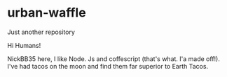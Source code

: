 # urban-waffle
Just another repository



Hi Humans!

NickBB35 here, I like Node. Js and coffescript (that's what. I'a made off!). I've had tacos on the moon and find them far superior to Earth Tacos.
